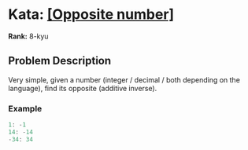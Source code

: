 # Kata: [\[Opposite number\]](https://www.codewars.com/kata/56dec885c54a926dcd001095)

**Rank:** 8-kyu

## Problem Description
Very simple, given a number (integer / decimal / both depending on the language), find its opposite (additive inverse).

### Example

```c
1: -1
14: -14
-34: 34
